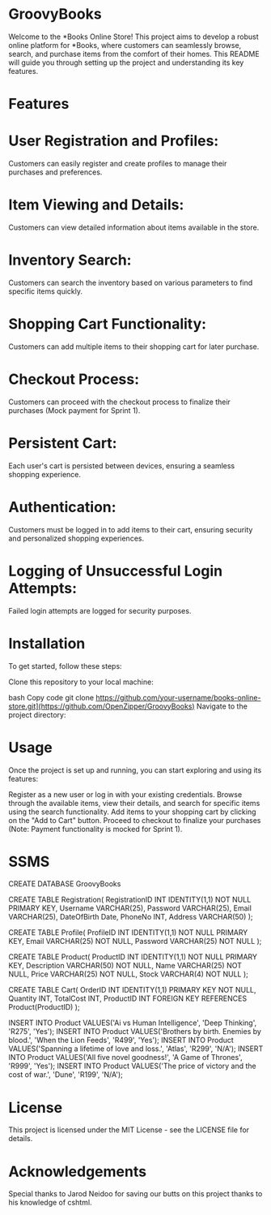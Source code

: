 # GroovyBooks

Welcome to the *Books Online Store! This project aims to develop a robust online platform for *Books, where customers can seamlessly browse, search, and purchase items from the comfort of their homes. This README will guide you through setting up the project and understanding its key features.

# Features
# User Registration and Profiles:
Customers can easily register and create profiles to manage their purchases and preferences.

# Item Viewing and Details:
Customers can view detailed information about items available in the store.

# Inventory Search:
Customers can search the inventory based on various parameters to find specific items quickly.

# Shopping Cart Functionality:
Customers can add multiple items to their shopping cart for later purchase.

# Checkout Process:
Customers can proceed with the checkout process to finalize their purchases (Mock payment for Sprint 1).

# Persistent Cart:
Each user's cart is persisted between devices, ensuring a seamless shopping experience.

# Authentication:
Customers must be logged in to add items to their cart, ensuring security and personalized shopping experiences.

# Logging of Unsuccessful Login Attempts:
Failed login attempts are logged for security purposes.

# Installation
To get started, follow these steps:

Clone this repository to your local machine:

 bash
Copy code
git clone https://github.com/your-username/books-online-store.git](https://github.com/OpenZipper/GroovyBooks)
Navigate to the project directory:

# Usage
Once the project is set up and running, you can start exploring and using its features:

Register as a new user or log in with your existing credentials.
Browse through the available items, view their details, and search for specific items using the search functionality.
Add items to your shopping cart by clicking on the "Add to Cart" button.
Proceed to checkout to finalize your purchases (Note: Payment functionality is mocked for Sprint 1).

# SSMS
CREATE DATABASE GroovyBooks

CREATE TABLE Registration(
RegistrationID INT IDENTITY(1,1) NOT NULL PRIMARY KEY,
Username VARCHAR(25),
Password VARCHAR(25),
Email VARCHAR(25),
DateOfBirth Date,
PhoneNo INT,
Address VARCHAR(50)
);

CREATE TABLE Profile(
ProfileID INT IDENTITY(1,1) NOT NULL PRIMARY KEY,
Email VARCHAR(25) NOT NULL,
Password VARCHAR(25) NOT NULL
);

CREATE TABLE Product(
ProductID INT IDENTITY(1,1) NOT NULL PRIMARY KEY,
Description VARCHAR(50) NOT NULL,
Name VARCHAR(25) NOT NULL,
Price VARCHAR(25) NOT NULL,
Stock VARCHAR(4) NOT NULL
);

CREATE TABLE Cart(
OrderID INT IDENTITY(1,1) PRIMARY KEY NOT NULL,
Quantity INT,
TotalCost INT,
ProductID INT FOREIGN KEY REFERENCES Product(ProductID)
);

INSERT INTO Product VALUES('Ai vs Human Intelligence', 'Deep Thinking', 'R275', 'Yes');
INSERT INTO Product VALUES('Brothers by birth. Enemies by blood.', 'When the Lion Feeds', 'R499', 'Yes');
INSERT INTO Product VALUES('Spanning a lifetime of love and loss.', 'Atlas', 'R299', 'N/A');
INSERT INTO Product VALUES('All five novel goodness!', 'A Game of Thrones', 'R999', 'Yes');
INSERT INTO Product VALUES('The price of victory and the cost of war.', 'Dune', 'R199', 'N/A');

# License
This project is licensed under the MIT License - see the LICENSE file for details.

# Acknowledgements
Special thanks to Jarod Neidoo for saving our butts on this project thanks to his knowledge of cshtml.
